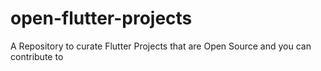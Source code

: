 # open-flutter-projects
A Repository to curate Flutter Projects that are Open Source and you can contribute to
